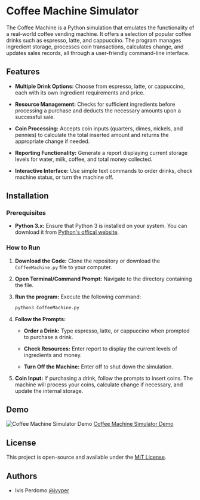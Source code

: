 # Coffee Machine Simulator
The Coffee Machine is a Python simulation that emulates the functionality of a real-world coffee vending machine. It offers a selection of popular coffee drinks such as espresso, latte, and cappuccino. The program manages ingredient storage, processes coin transactions, calculates change, and updates sales records, all through a user-friendly command-line interface.

## Features

- **Multiple Drink Options:** Choose from espresso, latte, or cappuccino, each with its own ingredient requirements and price.

- **Resource Management:** Checks for sufficient ingredients before processing a purchase and deducts the necessary amounts upon a successful sale.

- **Coin Processing:** Accepts coin inputs (quarters, dimes, nickels, and pennies) to calculate the total inserted amount and returns the appropriate change if needed.

- **Reporting Functionality:** Generate a report displaying current storage levels for water, milk, coffee, and total money collected.

- **Interactive Interface:** Use simple text commands to order drinks, check machine status, or turn the machine off.

## Installation

### Prerequisites

- **Python 3.x:** Ensure that Python 3 is installed on your system. You can download it from [Python's offical website](python.org).

### How to Run

1. **Download the Code:** Clone the repository or download the `CoffeeMachine.py` file to your computer.

2. **Open Terminal/Command Prompt:** Navigate to the directory containing the file.

3. **Run the program:** Execute the following command:

    ```bash
    python3 CoffeeMachine.py
    ```

4. **Follow the Prompts:**
   - **Order a Drink:** Type espresso, latte, or cappuccino when prompted to purchase a drink.

   - **Check Resources:** Enter report to display the current levels of ingredients and money.

   - **Turn Off the Machine:** Enter off to shut down the simulation.

5. **Coin Input:** If purchasing a drink, follow the prompts to insert coins. The machine will process your coins, calculate change if necessary, and update the internal storage.

## Demo
![Coffee Machine Simulator Demo](https://i.imgur.com/tGa6Im6.gif)
[Coffee Machine Simulator Demo](https://i.imgur.com/tGa6Im6.gif)

## License

This project is open-source and available under the [MIT License](https://choosealicense.com/licenses/mit/).


## Authors

- Ivis Perdomo [@ivyper](https://www.github.com/ivyper)

